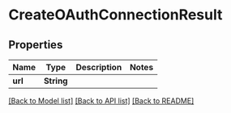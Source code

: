# CreateOAuthConnectionResult

## Properties
Name | Type | Description | Notes
------------ | ------------- | ------------- | -------------
**url** | **String** |  | 

[[Back to Model list]](../README#documentation-for-models) [[Back to API list]](../README#documentation-for-api-endpoints) [[Back to README]](../README)


